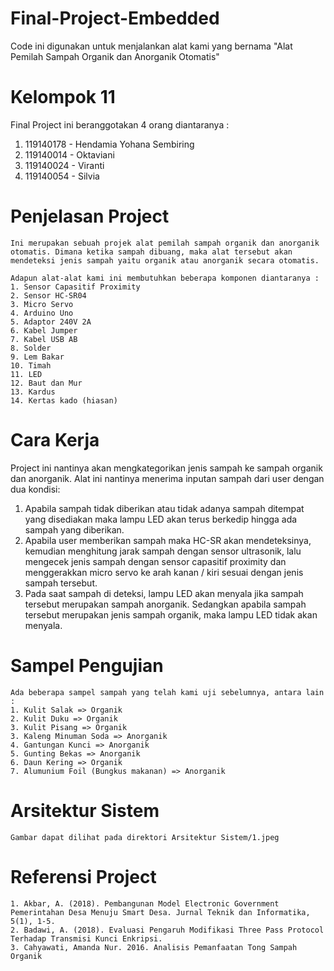 # Final-Project-Embedded
Code ini digunakan untuk menjalankan alat kami yang bernama "Alat Pemilah Sampah Organik dan Anorganik Otomatis"

# Kelompok 11
Final Project ini beranggotakan 4 orang diantaranya : <br>
1. 119140178 - Hendamia Yohana Sembiring <br>
2. 119140014 - Oktaviani <br> 
3. 119140024 - Viranti <br>
4. 119140054 - Silvia <br>

# Penjelasan Project
    Ini merupakan sebuah projek alat pemilah sampah organik dan anorganik otomatis. Dimana ketika sampah dibuang, maka alat tersebut akan mendeteksi jenis sampah yaitu organik atau anorganik secara otomatis. 
    
    Adapun alat-alat kami ini membutuhkan beberapa komponen diantaranya : 
    1. Sensor Capasitif Proximity 
    2. Sensor HC-SR04 
    3. Micro Servo 
    4. Arduino Uno 
    5. Adaptor 240V 2A
    6. Kabel Jumper
    7. Kabel USB AB
    8. Solder 
    9. Lem Bakar
    10. Timah 
    11. LED 
    12. Baut dan Mur 
    13. Kardus 
    14. Kertas kado (hiasan)

# Cara Kerja 
  Project ini nantinya akan mengkategorikan jenis sampah ke sampah organik dan anorganik. Alat ini nantinya menerima inputan sampah dari user dengan dua kondisi: <br>
  1. Apabila sampah tidak diberikan atau tidak adanya sampah ditempat yang disediakan maka lampu LED akan terus berkedip hingga ada sampah yang diberikan. <br>
  2. Apabila user memberikan sampah maka HC-SR akan mendeteksinya, kemudian menghitung jarak sampah dengan sensor ultrasonik, lalu mengecek jenis sampah dengan sensor capasitif proximity dan menggerakkan micro servo ke arah kanan / kiri sesuai dengan jenis sampah tersebut. <br>
  3. Pada saat sampah di deteksi, lampu LED akan menyala jika sampah tersebut merupakan sampah anorganik. Sedangkan apabila sampah tersebut merupakan jenis sampah organik, maka lampu LED tidak akan menyala. <br>

# Sampel Pengujian
    Ada beberapa sampel sampah yang telah kami uji sebelumnya, antara lain :
    1. Kulit Salak => Organik
    2. Kulit Duku => Organik
    3. Kulit Pisang => Organik
    3. Kaleng Minuman Soda => Anorganik
    4. Gantungan Kunci => Anorganik
    5. Gunting Bekas => Anorganik
    6. Daun Kering => Organik
    7. Alumunium Foil (Bungkus makanan) => Anorganik
  
# Arsitektur Sistem
    Gambar dapat dilihat pada direktori Arsitektur Sistem/1.jpeg
    
# Referensi Project
    1. Akbar, A. (2018). Pembangunan Model Electronic Government Pemerintahan Desa Menuju Smart Desa. Jurnal Teknik dan Informatika, 5(1), 1-5. 
    2. Badawi, A. (2018). Evaluasi Pengaruh Modifikasi Three Pass Protocol Terhadap Transmisi Kunci Enkripsi. 
    3. Cahyawati, Amanda Nur. 2016. Analisis Pemanfaatan Tong Sampah Organik
